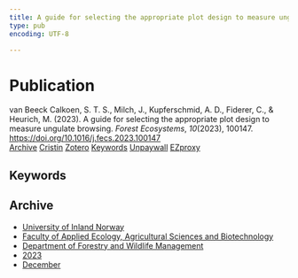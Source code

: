 ```yaml
---
title: A guide for selecting the appropriate plot design to measure ungulate browsing
type: pub
encoding: UTF-8

---
```

<h1>Publication</h1>
<article id="csl-bib-container-YA3AWY7G" class="csl-bib-container">
  <div class="csl-bib-body"> <div class="csl-entry">van Beeck Calkoen, S. T. S., Milch, J., Kupferschmid, A. D., Fiderer, C., &#38; Heurich, M. (2023). A guide for selecting the appropriate plot design to measure ungulate browsing. <i>Forest Ecosystems</i>, <i>10</i>(2023), 100147. <a href="https://doi.org/10.1016/j.fecs.2023.100147">https://doi.org/10.1016/j.fecs.2023.100147</a></div> </div>
  <div class="csl-bib-buttons">
    <a href="#taxonomy-article-YA3AWY7G" alt="archive" class="csl-bib-button">Archive</a>
    <a href="https://app.cristin.no/results/show.jsf?id=2208613" alt="Cristin" class="csl-bib-button">Cristin</a>
    <a href="http://zotero.org/groups/5881554/items/YA3AWY7G" alt="Zotero" class="csl-bib-button">Zotero</a>
    <a href="#keywords-article-YA3AWY7G" alt="keywords" class="csl-bib-button">Keywords</a>
    <a href="https://doi.org/10.1016/j.fecs.2023.100147" alt="Unpaywall" class="csl-bib-button">Unpaywall</a>
    <a href="https://doi.org/10.1016/j.fecs.2023.100147" alt="EZproxy" class="csl-bib-button">EZproxy</a>
  </div>
  <div id="csl-bib-meta-container-YA3AWY7G"></div>
</article>
<div id="csl-bib-meta-YA3AWY7G" class="csl-bib-meta">
  <article id="keywords-article-YA3AWY7G" class="keywords-article">
    <h1>Keywords</h1>
    
  </article>
  <article id="taxonomy-article-YA3AWY7G" class="taxonomy-article">
    <h1>Archive</h1>
    <ul>
      <li>
        <a href="/en/archive/?key=3DCRN523">University of Inland Norway</a>
      </li>
      <li>
        <a href="/en/archive/?key=T77LXH6D">Faculty of Applied Ecology, Agricultural Sciences and Biotechnology</a>
      </li>
      <li>
        <a href="/en/archive/?key=7TRARPE3">Department of Forestry and Wildlife Management</a>
      </li>
      <li>
        <a href="/en/archive/?key=WXLLSUEU">2023</a>
      </li>
      <li>
        <a href="/en/archive/?key=RPK3CPQG">December</a>
      </li>
    </ul>
  </article>
</div>
